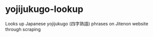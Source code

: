 # yojijukugo-lookup
Looks up Japanese yojijukugo (四字熟語) phrases on Jitenon website through scraping
